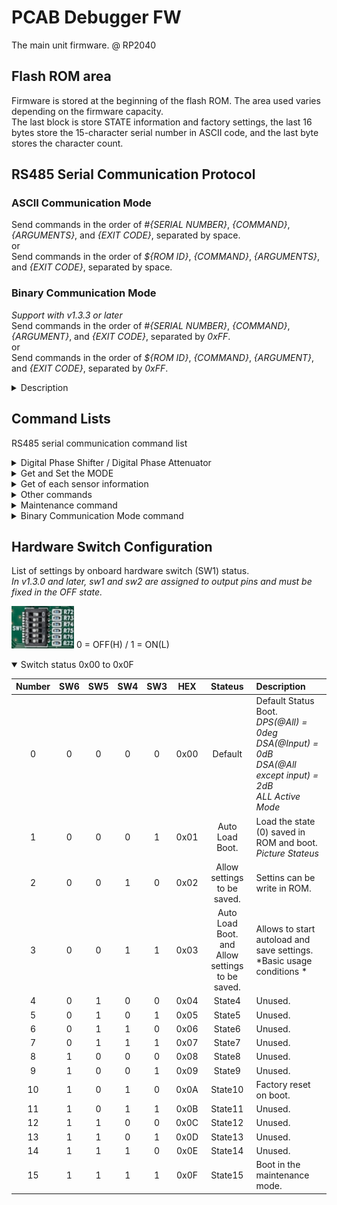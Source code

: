 # PCAB Debugger FW
The main unit firmware. @ RP2040

## Flash ROM area
Firmware is stored at the beginning of the flash ROM. The area used varies depending on the firmware capacity.<br>
The last block is store STATE information and factory settings, the last 16 bytes store the 15-character serial number in ASCII code, and the last byte stores the character count.<br>

## RS485 Serial Communication Protocol
### ASCII Communication Mode
Send commands in the order of *#{SERIAL NUMBER}*, *{COMMAND}*, *{ARGUMENTS}*, and *{EXIT CODE}*, separated by space.<br>
or<br>
Send commands in the order of *${ROM ID}*, *{COMMAND}*, *{ARGUMENTS}*, and *{EXIT CODE}*, separated by space.<br>
### Binary Communication Mode
*Support with v1.3.3 or later*<br>
Send commands in the order of *#{SERIAL NUMBER}*, *{COMMAND}*, *{ARGUMENT}*, and *{EXIT CODE}*, separated by *0xFF*.<br>
or<br>
Send commands in the order of *${ROM ID}*, *{COMMAND}*, *{ARGUMENT}*, and *{EXIT CODE}*, separated by *0xFF*.<br>

<details>
<summary>Description</summary>

Specify the serial number of the communication partner in *{SERIAL NUMBER}*. However, if *"\*"* is specified, communication will be performed for all serial numbers.<br>
*{COMMAND}* and *{ARGUMENTS}* refer to *Command Lists*.<br>
*{EXIT CODE}* is *\n(Line Feed Code)* or *\r(Carriage Return Code)* or *\r\n*.<br>
However, in SLIP mode (Binary Communication Mode) it can only *0x0D*.
We recommend *\r(CR)* when CUI and echo are enable, and *\n(LF)* when CUI and local echo are enabled or GUI is enabled.<br>
### example
- #0010 WrtDPS
- #0001 SetSTB.AMP true
- #* GetIDN

</details>

## Command Lists
RS485 serial communication command list  

<details>
<summary>Digital Phase Shifter / Digital Phase Attenuator</summary>

Command | Description
:--|:--
WrtDPS | Write binary data to the digital phase sifter.
GetDPS {0/1/false/true/bf/now} {x} | Get digital phase sifter settings.<br>{1/true/now} : Get the currently written binary data.<br>{0/false/bf} : Get the buffer binary data.(Get the binary data written with the WrtDPS command.)<br>{x} : Phase Shifter No. ( {0} is gets all data.)
SetDPS {x} {DEC} | Set binary data in the buffer.<br>{x} : Phase Shifter No.<br>{DEC} : Decimal binary value.
WrtDSA | *Support with v1.2.0 or later*<br>Write binary data to the digital step attenuator.
GetDSA {0/1/false/true/bf/now} {x} | *Support with v1.2.0 or later*<br>Get digital step attenuator settings.<br>{1/true/now} : Get the currently written binary data.<br>{0/false/bf} : Get the buffer binary data.(Get the binary data written with the WrtDSA command.)<br>{x} : Digital Step attenuator No. ( {0} is gets all data. / {16} is input attenuator No.)
SetDSA {x} {DEC} | *Support with v1.2.0 or later*<br>Set binary data in the buffer.<br>{x} : Digital Step attenuator No. ({16} is input attenuator No.)<br>{DEC} : Decimal binary value.
</details>
<details>
<summary>Get and Set the MODE</summary>

Command | Description
:--|:--
GetSTB.AMP | Get AMP STBY.
SetSTB.AMP {0/1/false/true}| Set AMP STBY<br>{1/true} : Standby MODE<br>{0/false} : Run MODE
GetSTB.DRA | Get DRA STBY.
SetSTB.DRA {0/1/false/true}| Set DRA STBY<br>{1/true} : Standby MODE<br>{0/false} : Run MODE
GetSTB.LNA | Get LNA STBY.
SetSTB.LNA {0/1/false/true}| Set LNA STBY<br>{1/true} : Standby MODE<br>{0/false} : Run MODE
GetLPM | Get low power mode.
SetLPM {0/1/false/true} | Set low power mode<br>{1/true} : Low Power MODE<br>{0/false} : Full Power MODE

</details>
<details>
<summary>Get of each sensor information</summary>

Command | Description
:--|:--
GetTMP.ID {x} | Get Temperature sensor ID.<br>{x} : Temp IC No.<br>{0} gets all temperature data.
GetTMP.Val {x} | Get Temperature.<br>{x} : Temp IC No.<br>{0} gets all temperature data.
GetTMP.CPU | Get CPU Temperature.
GetVd | Get Vd Value.
GetId | Get Id Value.
GetVin | *Support with v1.2.0 or later*<br>Get Vin Value.
GetPin | *Support with v1.2.0 or later*<br>Get Pin Value.

</details>
<details>
<summary>Other commands</summary>

Command | Description
:--|:--
SMEM ({x}) ({y-z}\|{z}) | Save state to memory(ROM).<br>However, whether or not it can be saved depends on the boot mode.<br>To save the default setting, set {z} to 0 or unspecified. ({z} can be specified as 0 to 3.)<br>If {y-z} is specified, it will be written to the specified setting number. ({y} can be specified as 0 to 15.)<br>A sector number can be specified for {x}. The sector numbers available to the user are 0 to 13.<br>*14 is the default setting area when no sector number is specified, and 15 is the data storage area at factory shipment.*<br>*By specifying the sector number, you can save 15×16×4 (=960) settings.*<br>*The Auto Load Boot uses the settings stored in unspecified {z} (sector number 14, setting numbers 0 to 0).*
LMEM ({x}) ({y-z}\|{z}) | Load state from memory(ROM).<br>Arguments are the same as SMEM.
GetMODE | Get boot mode.
GetIDN | Get device identification character.
*IDN? | Same as GetIDN.
GetIDR | Get ROM identification character.
ECHO {0/1/false/true} | Set echo mode.<br>*Do not enable it if you are connected to multiple devices.*<br>{1/true} : With echo.<br>{0/false} : Without echo.
CUI {0/1/false/true} | CUI Control Use<br>{1/true} : CUI MODE<br>{0/false} : GUI MODE<br>Default is CUI MODE.
RST | Restore factory default settings.<br>*PS all 0<br>DSA all 2dB(No,0 = 0dB)<br>STB all 0(RUN MODE)<br>LPM 0(Full Power MODE)*
*RST | Same as RST.
Reboot | Reload setup function.
BCM | Switch to binary communication mode.

</details>
<details>
<summary>Maintenance command</summary>

Command | Description
:--|:--
SetSN {x} | *Can only be changed in maintenance mode.*<br>Set Bord SN.<br>{x} : Serial Number strings.
RROM {x-yz} | Read page data from ROM.<br>{x-yz} : Specify the *block number(x), *sector number(y) + page number(z)* in hexadecimal format, separated by "-".
WROM {x-yz} {HEX} | Write page data to ROM.<br>{x-yz} : Specify the *block number(x), *sector number(y) + page number(z)* in hexadecimal format, separated by "-".<br>{HEX} : HEX data to write.<br>*Data will not be erased.*
EROM {x-y} | Erase page data from ROM.<br>{x} : Specify the *block number(x)* and *sector number(y)* as hexadecimal format separated by "-".
OROM {x-yz} {HEX} | Overwrite sector data to ROM.<br>{x-yz} : Specify the *block number(x)* and *sector number(y) + page number(z)* as hexadecimal format separated by "-".<br>{HEX} : HEX data to write.<br>*Data is written after erasing.*

</details>

<details>
<summary>Binary Communication Mode command</summary>
*Support with v1.3.3 or later*

Command Code | Description
:--|:--
0x0D | Frame end code.
0xFE | Switch to ASCII communication mode.
0xFF | Command separator code.
0xC0 0xFF {Byte} | Write Byte data to the input attenuator.
0xC1 0xFF {Binary} | Write binary data to the digital step attenuator.<br>The binary data must be specified in the order of DSA numbers 1 to 15, and each DSA setting must be specified in 8 bits ( i.e. 15 bytes of data ).
0xC2 0xFF {Binary} | Write binary data to the digital phase sifter.<br>The binary data must be specified in the order of DPS numbers 1 to 15, and each DPS setting must be specified in 8 bits ( i.e. 15 bytes of data ).
0xC3 0xFF {0x00/0x01} | Set AMP STBY.<br>{0x00} : Run MODE<br>{0x01} : Standby MODE
0xC4 0xFF {0x00/0x01} | Set DRA STBY.<br>{0x00} : Run MODE<br>{0x01} : Standby MODE
0xC5 0xFF {0x00/0x01} | Set LNA STBY.<br>{0x00} : Run MODE<br>{0x01} : Standby MODE
0xC6 0xFF {0x00/0x01} | Set low power mode.<br>{0x00} : Full Power MODE<br>{0x01} : Low Power MODE
0xD0 | Get input attenuator settings.<br>The response data is in the same binary format as it was written.
0xD1 | Get digital step attenuator settings.<br>The response data is in the same binary format as it was written.
0xD2 | Get digital phase sifter settins.<br>The response data is in the same binary format as it was written.
0xD3 | Get AMP STBY.<br>The response data is in the same binary format as it was written.
0xD4 | Get DRA STBY.<br>The response data is in the same binary format as it was written.
0xD5 | Get LNA STBY.<br>The response data is in the same binary format as it was written.
0xD6 | Get low power mode.<br>The response data is in the same binary format as it was written.
0xE1 | Get all temperature sensor IDs.<br> 8byte * 15
0xE2 | Get all temperature data.<br>The response data is 2 bytes of raw data.
0xE3 | Get CPU Temperature.<br>The response data is 2 bytes of raw data.
0xE4 | Get Vd Value.<br>The response data is 2 bytes of raw data.
0xE5 | Get Id Value.<br>The response data is 2 bytes of raw data.
0xE6 | Get Vin Value.<br>The response data is 2 bytes of raw data.
0xE7 | Get Pin Value.<br>The response data is 2 bytes of raw data.
0xFA | Restore factory default settings.<br>PS all 0<br>DSA all 2dB(No,0 = 0dB)<br>STB all 0(RUN MODE)<br>LPM 0(Full Power MODE)
0xFB 0xFF {0x00/0x01/0x02/0x03} | Save state to memory(ROM).<br>However, whether or not it can be saved depends on the boot mode.<br>To save the default setting, specify 0x00.
0xFC 0xFF {0x00/0x01/0x02/0x03} | Load state from memory(ROM).<br>Argument are the same as 0xFA.

Return Code | Description
:--|:--
0x0D | Frame end code.
0xFF | Command separator code.
0x00 | Successfull code.
0x00 0xFF {binary} | Successfull code and binary data.
0xF1 | Command not found error code.
0xF2 | Data length error code.
0xFE | Other errors code.


</details>

## Hardware Switch Configuration
List of settings by onboard hardware switch (SW1) status.<br>
*In v1.3.0 and later, sw1 and sw2 are assigned to output pins and must be fixed in the OFF state.*

<img src="https://github.com/mw-eng/PCAB_Debugger/blob/master/PCAB_Debugger_RP2040/assets/SW1.png?raw=true" width="100px"> 0 = OFF(H) / 1 = ON(L)  
  
<details open>
<summary>Switch status 0x00 to 0x0F</summary>

Number | SW6 | SW5 | SW4 | SW3 | HEX | Stateus | Description
:--:|:--:|:--:|:--:|:--:|:--:|:--:|:--
0 | 0 | 0 | 0 | 0 | 0x00 | Default | Default Status Boot.<br>*DPS(@All) = 0deg*<br>*DSA(@Input) = 0dB*<br>*DSA(@All except input) = 2dB*<br>*ALL Active Mode*
1 | 0 | 0 | 0 | 1 | 0x01 | Auto Load Boot. | Load the state (0) saved in ROM and boot.<br>*Picture Stateus*
2 | 0 | 0 | 1 | 0 | 0x02 | Allow settings to be saved. | Settins can be write in ROM.
3 | 0 | 0 | 1 | 1 | 0x03 | Auto Load Boot.<br>and<br>Allow settings to be saved. | Allows to start autoload and save settings.<br>*Basic usage conditions *
4 | 0 | 1 | 0 | 0 | 0x04 | State4 | Unused.
5 | 0 | 1 | 0 | 1 | 0x05 | State5 | Unused.
6 | 0 | 1 | 1 | 0 | 0x06 | State6 | Unused.
7 | 0 | 1 | 1 | 1 | 0x07 | State7 | Unused.
8 | 1 | 0 | 0 | 0 | 0x08 | State8 | Unused.
9 | 1 | 0 | 0 | 1 | 0x09 | State9 | Unused.
10 | 1 | 0 | 1 | 0 | 0x0A | State10 | Factory reset on boot. | If the switch is in this state at startup, the system boots to factory defaults and restore the autoload settings to their initial state.<br>*Settings outside the default settings area will not be changed.*
11 | 1 | 0 | 1 | 1 | 0x0B | State11 | Unused.
12 | 1 | 1 | 0 | 0 | 0x0C | State12 | Unused.
13 | 1 | 1 | 0 | 1 | 0x0D | State13 | Unused.
14 | 1 | 1 | 1 | 0 | 0x0E | State14 | Unused.
15 | 1 | 1 | 1 | 1 | 0x0F | State15 | Boot in the maintenance mode. | If the switch is in this state at startup, it boots in the administrator mode.<br>As general rule, do not use it as it may overwrite the ROM area where factory settings and serial numbers are stored.

</details>